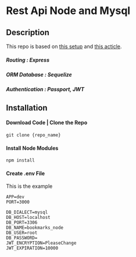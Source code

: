 # Rest Api Node and Mysql

## Description
This repo is based on [this setup](https://github.com/brianschardt/node_rest_api_mysql) and [this acticle](https://codeburst.io/build-a-rest-api-for-node-mysql-2018-jwt-6957bcfc7ac9). 
##### Routing         : Express
##### ORM Database    : Sequelize
##### Authentication  : Passport, JWT

## Installation

#### Download Code | Clone the Repo

```
git clone {repo_name}
```

#### Install Node Modules
```
npm install
```

#### Create .env File
This is the example
```
APP=dev
PORT=3000

DB_DIALECT=mysql
DB_HOST=localhost
DB_PORT=3306
DB_NAME=bookmarks_node
DB_USER=root
DB_PASSWORD=
JWT_ENCRYPTION=PleaseChange
JWT_EXPIRATION=10000
```

